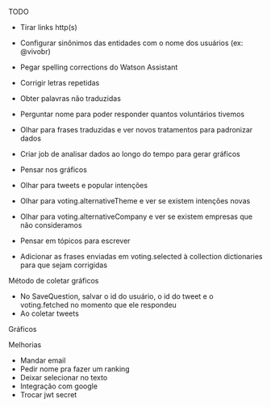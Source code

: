 TODO

- Tirar links http(s)
- Configurar sinônimos das entidades com o nome dos usuários (ex: @vivobr)
- Pegar spelling corrections do Watson Assistant
- Corrigir letras repetidas
- Obter palavras não traduzidas


- Perguntar nome para poder responder quantos voluntários tivemos
- Olhar para frases traduzidas e ver novos tratamentos para padronizar dados
- Criar job de analisar dados ao longo do tempo para gerar gráficos
- Pensar nos gráficos
- Olhar para tweets e popular intenções
- Olhar para voting.alternativeTheme e ver se existem intenções novas
- Olhar para voting.alternativeCompany e ver se existem empresas que não consideramos
- Pensar em tópicos para escrever
- Adicionar as frases enviadas em voting.selected à collection dictionaries para que sejam corrigidas


Método de coletar gráficos

- No SaveQuestion, salvar o id do usuário, o id do tweet e o voting.fetched no momento que ele respondeu
- Ao coletar tweets

Gráficos



Melhorias

- Mandar email
- Pedir nome pra fazer um ranking
- Deixar selecionar no texto
- Integração com google
- Trocar jwt secret
